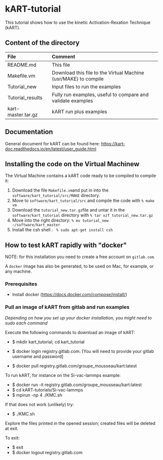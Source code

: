 # kART-tutorial

This tutorial shows how to use the kinetic Activation-Rexation Technique (kART). 

## Content of the directory

| File | Comment |
| :--- | :--- |
|README.md    | This file |  
|Makefile.vm | Download this file to the Virtual Machine (usr/MAKE) to compile
|Tutorial_new | Input files to run the examples
|Tutorial_results | Fully run examples, useful to compare and validate examples
|kart-master.tar.gz | kART run plus examples

## Documentation

General document for kART can be found here: <https://kart-doc.readthedocs.io/en/latest/user_guide.html>

## Installing the code on the Virtual Machinew

The Virtual Machine contains a kART code ready to be compiled to compile it:

1. Download the file `Makefile.vm`and put in into the `software/kart_tutorial/src/MAKE` directory.
2. Move to `software/kart_tutorial/src` and compile the code with ` % make vm `
3. Download the `tutorial_new.tar.gz`file and untar it in the `software/kart_tutorial` directory with `% tar xzf tutorial_new.tar.gz`
4. Move into the right directory: `% mv tutorial_new ~/software/kart_master`
5. Install the csh shell : ` % sudo apt-get install csh`



## How to test kART rapidly with "docker"

NOTE: for this installation you need to create a free account on `gitlab.com`.

A `docker` image has also be generated, to be used on Mac, for example, or any machine. 

### Prerequisites
* Install docker (<https://docs.docker.com/compose/install/>)

### Pull an image of kART from gitlab and run examples 

_Depending on how you set up your docker installation, you might need to sudo each command_

Execute the following commands to download an image of kART:
* $ mkdir kart_tutorial; cd kart_tutorial
* $ docker login registry.gitlab.com. [You will need to provide your gitlab username and password]

* $ docker pull registry.gitlab.com/groupe_mousseau/kart:latest

To run kART, for instance on the Si-vac-lammps example:
* $ docker run -it registry.gitlab.com/groupe_mousseau/kart:latest
* $ cd kART-tutorials/Si-vac-lammps
* $ mpirun -np 4 ./KMC.sh 

If that does not work (unlikely) try: 
* $ ./KMC.sh

Explore the files printed in the opened session; created files will be deleted at exit.

To exit:
* $ exit
* $ docker logout registry.gitlab.com
